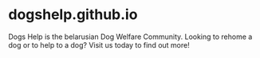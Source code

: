 # dogshelp.github.io
Dogs Help is the belarusian Dog Welfare Community. Looking to rehome a  dog or to help to a dog? Visit us today to find out more!
